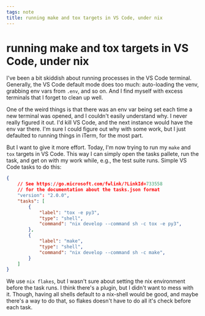 ```yaml
---
tags: note
title: running make and tox targets in VS Code, under nix
---
```


# running make and tox targets in VS Code, under nix

I've been a bit skiddish about running processes in the VS Code terminal.  Generally, the VS Code default mode does too much: auto-loading the venv, grabbing env vars from `.env`, and so on.  And I find myself with excess terminals that I forget to clean up well.

One of the weird things is that there was an env var being set each time a new terminal was opened, and I couldn't easily understand why.  I never really figured it out.  I'd kill VS Code, and the next instance would have the env var there.  I'm sure I could figure out why with some work, but I just defaulted to running things in iTerm, for the most part.

But I want to give it more effort.  Today, I'm now trying to run my `make` and `tox` targets in VS Code.  This way I can simply open the tasks pallete, run the task, and get on with my work while, e.g., the test suite runs.  Simple VS Code tasks to do this:

```json
{
    // See https://go.microsoft.com/fwlink/?LinkId=733558
    // for the documentation about the tasks.json format
    "version": "2.0.0",
    "tasks": [
        {
            "label": "tox -e py3",
            "type": "shell",
            "command": "nix develop --command sh -c tox -e py3",
        },
        {
            "label": "make",
            "type": "shell",
            "command": "nix develop --command sh -c make",
        }
    ]
}
```

We use `nix flakes`, but I wasn't sure about setting the nix environment before the task runs.  I think there's a plugin, but I didn't want to mess with it.  Though, having all shells default to a nix-shell would be good, and maybe there's a way to do that, so flakes doesn't have to do all it's check before each task.
